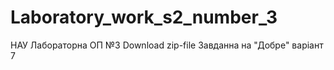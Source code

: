 # Laboratory_work_s2_number_3
НАУ Лабораторна ОП  №3
Download zip-file
Завданна на "Добре" варіант 7 
